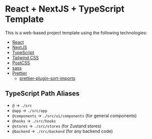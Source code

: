 # React + NextJS + TypeScript Template

This is a web-based project template using the following technologies:
- [React](https://react.dev/)
- [NextJS](https://nextjs.org/)
- [TypeScript](https://www.typescriptlang.org/)
- [Tailwind CSS](https://tailwindcss.com/)
- [PostCSS](https://postcss.org/)
- [sass](https://sass-lang.com/)
- [Prettier](https://prettier.io/)
  - [prettier-plugin-sort-imports](https://github.com/trivago/prettier-plugin-sort-imports)

## TypeScript Path Aliases

- `@` -> `./src`
- `@app` -> `./src/app`
- `@components` -> `./src/ui/components` (for general components)
- `@hooks` -> `./src/hooks`
- `@stores` -> `./src/stores` (for Zustand stores)
- `@backend` -> `./src/backend` (for any backend code)
